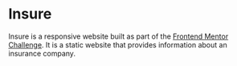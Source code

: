 # Insure

Insure is a responsive website built as part of the [Frontend Mentor Challenge](https://www.frontendmentor.io/challenges/insure-landing-page-uTU68JV8). It is a static website that provides information about an insurance company.
